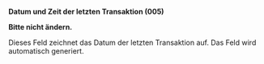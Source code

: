 **Datum und Zeit der letzten Transaktion (005)**

**Bitte nicht ändern.**

Dieses Feld zeichnet das Datum der letzten Transaktion auf. Das Feld wird automatisch generiert.